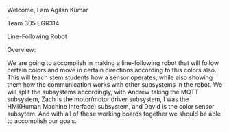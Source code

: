 
Welcome, I am Agilan Kumar

Team 305 EGR314

Line-Following Robot

Overview:

We are going to accomplish in making a line-following robot that will follow certain colors
and move in certain directions according to this colors also. This will teach stem students
how a sensor operates, while also showing them how the communication works with other subsystems
in the robot. We will split the subsystems accordingly, with Andrew taking the MQTT subsystem,
Zach is the motor/motor driver subsystem, I was the HMI(Human Machine Interface) subsystem,
and David is the color sensor subsytem. And with all of these working boards together we should
be able to accomplish our goals.



